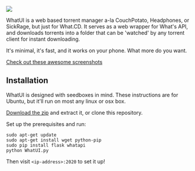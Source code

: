 ![](http://i.imgur.com/F8hk1Nv.png)

WhatUI is a web based torrent manager a-la CouchPotato, Headphones, or SickRage, but just for What.CD. It serves as a web wrapper for What's API, and downloads torrents into a folder that can be 'watched' by any torrent client for instant downloading.

It's minimal, it's fast, and it works on your phone. What more do you want.

[Check out these awesome screenshots](http://imgur.com/a/98KuP)

## Installation

WhatUI is designed with seedboxes in mind. These instructions are for Ubuntu, but it'll run on most any linux or osx box.

[Download the zip](https://github.com/XanderStrike/WhatUI/archive/master.zip) and extract it, or clone this repository.

Set up the prerequisites and run:

    sudo apt-get update
    sudo apt-get install wget python-pip
    sudo pip install flask whatapi
    python WhatUI.py


Then visit `<ip-address>:2020` to set it up!
